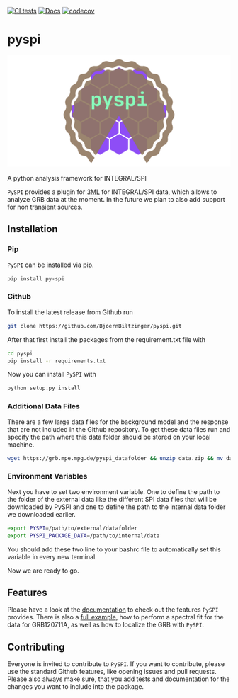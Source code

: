 [![CI tests](https://github.com/BjoernBiltzinger/pyspi/actions/workflows/publish_pypi.yml/badge.svg)](https://github.com/BjoernBiltzinger/pyspi/actions/workflows/publish_pypi.yml)
[![Docs](https://github.com/BjoernBiltzinger/pyspi/actions/workflows/docs.yml/badge.svg)](https://pyspi.readthedocs.io/en/latest/)
[![codecov](https://codecov.io/gh/BjoernBiltzinger/pyspi/branch/master/graph/badge.svg)](https://codecov.io/gh/BjoernBiltzinger/pyspi)
# pyspi
![alt text](https://raw.githubusercontent.com/BjoernBiltzinger/pyspi/master/docs/media/pypsi_logo2.png)

A python analysis framework for INTEGRAL/SPI

```PySPI``` provides a plugin for [3ML](https://threeml.readthedocs.io/en/stable/) for INTEGRAL/SPI data, which allows to analyze GRB data at the moment. In the future we plan to also add support for non transient sources.

## Installation

### Pip
```PySPI``` can be installed via pip.
```bash
pip install py-spi
```

### Github

To install the latest release from Github run
```bash
git clone https://github.com/BjoernBiltzinger/pyspi.git
```
After that first install the packages from the requirement.txt file with
```bash
cd pyspi
pip install -r requirements.txt
```
Now you can install ```PySPI``` with
```bash
python setup.py install
```

### Additional Data Files

There are a few large data files for the background model and the response that are not included in the Github repository. To get these data files run and specify the path where this data folder should be stored on your local machine.
```bash
wget https://grb.mpe.mpg.de/pyspi_datafolder && unzip data.zip && mv data /path/to/internal/data && rm -f data.zip
```

### Environment Variables

Next you have to set two environment variable. One to define the path to the folder of the external data like the different SPI data files that will be downloaded by PySPI and one to define the path to the internal data folder we downloaded earlier.
```bash
export PYSPI=/path/to/external/datafolder
export PYSPI_PACKAGE_DATA=/path/to/internal/data
```

You should add these two line to your bashrc file to automatically set this variable in every new terminal.

Now we are ready to go.

## Features

Please have a look at the [documentation](https://pyspi.readthedocs.io/en/latest/) to check out the features ```PySPI``` provides. There is also a [full example](https://pyspi.readthedocs.io/en/latest/notebooks/grb_analysis/), how to perform a spectral fit for the data for GRB120711A, as well as how to localize the GRB with ```PySPI```.

## Contributing

Everyone is invited to contribute to ```PySPI```. If you want to contribute, please use the standard Github features, like opening issues and pull requests. Please also always make sure, that you add tests and documentation for the changes you want to include into the package.
